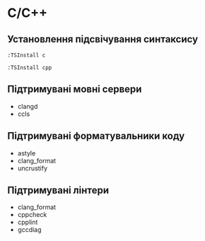 # C/C++

## Установлення підсвічування синтаксису

```vim
:TSInstall c
```

```vim
:TSInstall cpp
```

## Підтримувані мовні сервери

- clangd
- ccls

## Підтримувані форматувальники коду

- astyle
- clang_format
- uncrustify

## Підтримувані лінтери

- clang_format
- cppcheck
- cpplint
- gccdiag
